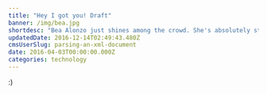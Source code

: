 ```yaml
---
title: "Hey I got you! Draft"
banner: /img/bea.jpg
shortdesc: "Bea Alonzo just shines among the crowd. She's absolutely stunning!"
updatedDate: 2016-12-14T02:49:43.480Z
cmsUserSlug: parsing-an-xml-document
date: 2016-04-03T00:00:00.000Z
categories: technology
---
```


:)